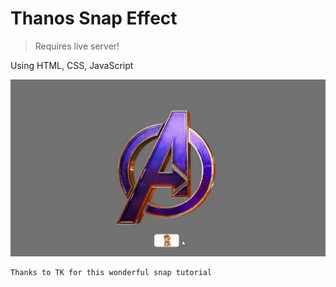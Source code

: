 # Thanos Snap Effect 
> Requires live server!

Using HTML, CSS, JavaScript

![](thanos-snap.gif)

```sh
Thanks to TK for this wonderful snap tutorial
```
